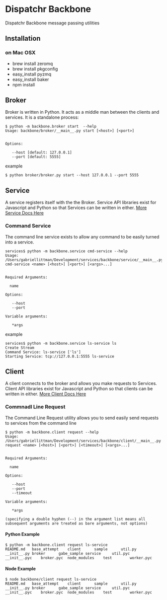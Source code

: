 # Dispatchr Backbone

Dispatchr Backbone message passing utilities

## Installation

### on Mac OSX
- brew install zeromq
- brew install pkgconfig
- easy_install pyzmq
- easy_install baker
- npm install


## Broker
Broker is written in Python.  It acts as a middle man between the clients and services.  It is a standalone process:
```
$ python -m backbone.broker start  --help
Usage: backbone/broker/__main__.py start [<host>] [<port>]


Options:

   --host [default: 127.0.0.1]
   --port [default: 5555]
```

example
```
$ python broker/broker.py start --host 127.0.0.1 --port 5555
```

## Service
A service registers itself with the the Broker.  Service API libraries exist for Javascript and Python so that Services can be written in either.
[More Service Docs Here](service/README.md)
### Command Service
The command line service exists to allow any command to be easily turned into a service.
```
services$ python -m backbone.service cmd-service --help
Usage: /Users/gabriellittman/Development/services/backbone/service/__main__.py cmd-service <name> [<host>] [<port>] [<args>...]


Required Arguments:

  name   

Options:

   --host  
   --port  

Variable arguments:

   *args 

```

example
```
services$ python -m backbone.service ls-service ls
Create Stream
Command Service: ls-service ['ls']
Starting Service: tcp://127.0.0.1:5555 ls-service
```


## Client
A client connects to the broker and allows you make requests to Services. Client API libraries exist for Javascript and Python so that clients can be written in either.
[More Client Docs Here](client/README.md)

### Commnadl Line Request
The Command Line Request utility allows you to send easily send requests to services from the command line 
```
$ python -m backbone.client request --help
Usage: /Users/gabriellittman/Development/services/backbone/client/__main__.py request <name> [<host>] [<port>] [<timeout>] [<args>...]


Required Arguments:

  name   

Options:

   --host     
   --port     
   --timeout  

Variable arguments:

   *args 

(specifying a double hyphen (--) in the argument list means all subsequent arguments are treated as bare arguments, not options)
```

#### Python Example
```
$ python -m backbone.client request ls-service 
README.md	base_attempt	client		sample		util.py
__init__.py	broker		gabe_sample	service		util.pyc
__init__.pyc	broker.pyc	node_modules	test		worker.pyc

```

#### Node Example
```
$ node backbone/client request ls-service 
README.md	base_attempt	client		sample		util.py
__init__.py	broker		gabe_sample	service		util.pyc
__init__.pyc	broker.pyc	node_modules	test		worker.pyc

```


